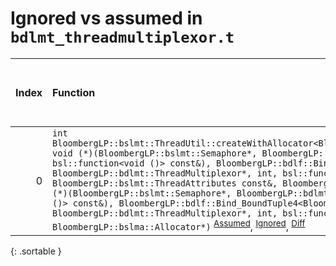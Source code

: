 # Ignored vs assumed in `bdlmt_threadmultiplexor.t`

<script src="../sorttable.js"></script>

|   Index | Function                                                                                                                                                                                                                                                                                                                                                                                                                                                                                                                                                                                                                                                                                                                                                                                                                                                                                                        |   Difference in number of lines |   Function size difference in bytes |   Number of lines in assumed build | Number of bytes in assumed build   |   Number of lines in ignored build | Number of bytes in ignored build   |
|--------:|:----------------------------------------------------------------------------------------------------------------------------------------------------------------------------------------------------------------------------------------------------------------------------------------------------------------------------------------------------------------------------------------------------------------------------------------------------------------------------------------------------------------------------------------------------------------------------------------------------------------------------------------------------------------------------------------------------------------------------------------------------------------------------------------------------------------------------------------------------------------------------------------------------------------|--------------------------------:|------------------------------------:|-----------------------------------:|:-----------------------------------|-----------------------------------:|:-----------------------------------|
|       0 | `int BloombergLP::bslmt::ThreadUtil::createWithAllocator<BloombergLP::bdlf::Bind<BloombergLP::bslmf::Nil, void (*)(BloombergLP::bslmt::Semaphore*, BloombergLP::bdlmt::ThreadMultiplexor*, int, bsl::function<void ()> const&), BloombergLP::bdlf::Bind_BoundTuple4<BloombergLP::bslmt::Semaphore*, BloombergLP::bdlmt::ThreadMultiplexor*, int, bsl::function<void ()> > > >(unsigned long*, BloombergLP::bslmt::ThreadAttributes const&, BloombergLP::bdlf::Bind<BloombergLP::bslmf::Nil, void (*)(BloombergLP::bslmt::Semaphore*, BloombergLP::bdlmt::ThreadMultiplexor*, int, bsl::function<void ()> const&), BloombergLP::bdlf::Bind_BoundTuple4<BloombergLP::bslmt::Semaphore*, BloombergLP::bdlmt::ThreadMultiplexor*, int, bsl::function<void ()> > > const&, BloombergLP::bslma::Allocator*)` <sup>[Assumed](0.assume.s.txt)</sup>, <sup>[Ignored](0.none.s.txt)</sup>, <sup>[Diff](0.diff.html)</sup> |                              -8 |                                 -32 |                                464 | 4,226,320                          |                                496 | 4,226,320                          |
{: .sortable }
